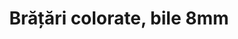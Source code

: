 ---
layout: post
title: "Brățări colorate, bile 8mm"
description: "Brățări colorate, bile 8mm"
img: "/assets/img/bratari-colorate-bila-8mm.jpg"
img2: 
sizes: "copii/adulti"
colors: "diverse"
price: "5 - 7.00 RON / buc"
comment: "45.00 - 63.00 RON / 10 buc"
vertical: true
---